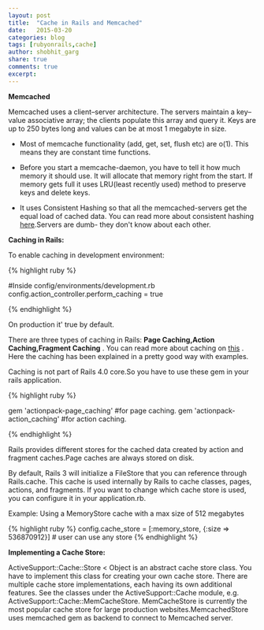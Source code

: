 ```yaml
---
layout: post
title:  "Cache in Rails and Memcached"
date:   2015-03-20
categories: blog
tags: [rubyonrails,cache]
author: shobhit_garg
share: true
comments: true
excerpt:
---
```



__Memcached__

Memcached uses a client–server architecture. The servers maintain a key–value associative array; the clients populate this array and query it. Keys are up to 250 bytes long and values can be at most 1 megabyte in size.


* Most of memcache functionality (add, get, set, flush etc) are o(1). This means they are constant time functions.

* Before you start a memcache-daemon, you have to tell it how much memory it should use. It will allocate that memory right from the start.
If memory gets full it uses LRU(least recently used) method to preserve keys and delete keys.


* It uses Consistent Hashing so that all the memcached-servers get the equal load of cached data. You can read more about consistent hashing [here][memcached].Servers are dumb- they don't know about each other.


__Caching in Rails:__

To enable caching in development environment:

{% highlight ruby %}

#Inside config/environments/development.rb
config.action_controller.perform_caching = true

{% endhighlight %}

On production it' true by default.


There are three types of caching in Rails: __Page Caching,Action Caching,Fragment Caching__ . You can read more about caching on [this][cache] . Here the caching has been explained in a pretty good way with examples.


Caching is not part of Rails 4.0 core.So you have to use these gem in your rails application.

{% highlight ruby %}

gem 'actionpack-page_caching' #for page caching.
gem 'actionpack-action_caching' #for action caching.

{% endhighlight %}


Rails provides different stores for the cached data created by action and fragment caches.Page caches are always stored on disk.

By default, Rails 3 will initialize a FileStore that you can reference through Rails.cache. This cache is used internally by Rails to cache classes, pages, actions, and fragments. If you want to change which cache store is used, you can configure it in your application.rb.

Example: Using a MemoryStore cache with a max size of 512 megabytes

{% highlight ruby %}
config.cache_store = [:memory_store, {:size => 536870912}] # user can use any store
{% endhighlight %}

__Implementing a Cache Store:__


ActiveSupport::Cache::Store < Object is an abstract cache store class. You have to implement this class for creating your own cache store. There are multiple cache store implementations, each having its own additional features. See the classes under the ActiveSupport::Cache module, e.g. ActiveSupport::Cache::MemCacheStore. MemCacheStore is currently the most popular cache store for large production websites.MemcachedStore uses memcached gem as backend to connect to Memcached server.


[memcached]: https://www.adayinthelifeof.nl/2011/02/06/memcache-internals/ 
[cache]: http://www.codelearn.org/blog/rails-cache-with-examples









